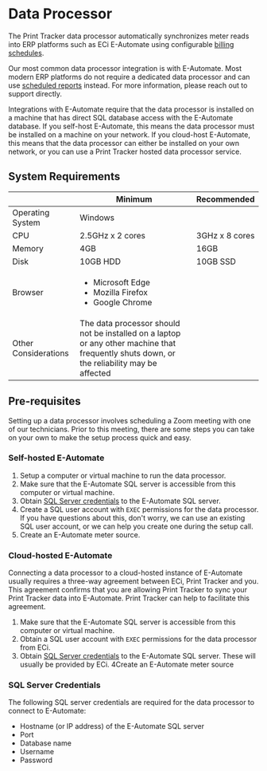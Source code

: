 # Data Processor
The Print Tracker data processor automatically synchronizes meter reads into ERP platforms such as ECi E-Automate using configurable [billing schedules](../webadmin/billing-preferences/billing-schedule.md). 

Our most common data processor integration is with E-Automate. Most modern ERP platforms do not require a dedicated data processor and can use [scheduled reports](../webadmin/reporting-and-analysis/custom-reports.md) instead. For more information, please reach out to support directly.

Integrations with E-Automate require that the data processor is installed on a machine that has direct SQL database access with the E-Automate database. If you self-host E-Automate, this means the data processor must be installed on a machine on your network. If you cloud-host E-Automate, this means that the data processor can either be installed on your own network, or you can use a Print Tracker hosted data processor service. 

## System Requirements
||Minimum|Recommended|
|--|--|--|
|Operating System|Windows||
|CPU|2.5GHz x 2 cores|3GHz x 8 cores|
|Memory|4GB|16GB|
|Disk|10GB HDD|10GB SSD|
|Browser|<ul><li>Microsoft Edge</li><li>Mozilla Firefox</li><li>Google Chrome</li></ul>||
|Other Considerations|The data processor should not be installed on a laptop or any other machine that frequently shuts down, or the reliability may be affected||

## Pre-requisites
Setting up a data processor involves scheduling a Zoom meeting with one of our technicians. Prior to this meeting, there are some steps you can take on your own to make the setup process quick and easy.

### Self-hosted E-Automate
1. Setup a computer or virtual machine to run the data processor.
2. Make sure that the E-Automate SQL server is accessible from this computer or virtual machine.
3. Obtain [SQL Server credentials](#sql-server-credentials) to the E-Automate SQL server. 
4. Create a SQL user account with `EXEC` permissions for the data processor. If you have questions about this, don't worry, we can use an existing SQL user account, or we can help you create one during the setup call.
5. Create an E-Automate meter source.

### Cloud-hosted E-Automate
Connecting a data processor to a cloud-hosted instance of E-Automate usually requires a three-way agreement between ECi, Print Tracker and you. This agreement confirms that you are allowing Print Tracker to sync your Print Tracker data into E-Automate. Print Tracker can help to facilitate this agreement.

1. Make sure that the E-Automate SQL server is accessible from this computer or virtual machine.
2. Obtain a SQL user account with `EXEC` permissions for the data processor from ECi.
3. Obtain [SQL Server credentials](#sql-server-credentials) to the E-Automate SQL server. These will usually be provided by ECi.
4Create an E-Automate meter source

### SQL Server Credentials
The following SQL server credentials are required for the data processor to connect to E-Automate:

* Hostname (or IP address) of the E-Automate SQL server
* Port
* Database name
* Username
* Password
